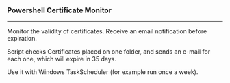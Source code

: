 ### Powershell Certificate Monitor
---
Monitor the validity of certificates. Receive an email notification before expiration.

Script checks Certificates placed on one folder, and sends an e-mail for each one, which will expire in 35 days.

Use it with Windows TaskScheduler (for example run once a week).